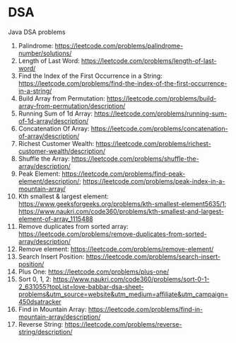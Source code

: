 # DSA
Java DSA problems
  1. Palindrome: https://leetcode.com/problems/palindrome-number/solutions/
  2. Length of Last Word: https://leetcode.com/problems/length-of-last-word/
  3. Find the Index of the First Occurrence in a String: https://leetcode.com/problems/find-the-index-of-the-first-occurrence-in-a-string/
  4. Build Array from Permutation: https://leetcode.com/problems/build-array-from-permutation/description/
  5. Running Sum of 1d Array: https://leetcode.com/problems/running-sum-of-1d-array/description/
  6. Concatenation Of Array: https://leetcode.com/problems/concatenation-of-array/description/
  7. Richest Customer Wealth: https://leetcode.com/problems/richest-customer-wealth/description/
  8. Shuffle the Array: https://leetcode.com/problems/shuffle-the-array/description/
  9. Peak Element: https://leetcode.com/problems/find-peak-element/description/; https://leetcode.com/problems/peak-index-in-a-mountain-array/
  10. Kth smallest & largest element: https://www.geeksforgeeks.org/problems/kth-smallest-element5635/1; https://www.naukri.com/code360/problems/kth-smallest-and-largest-element-of-array_1115488
  11. Remove duplicates from sorted array: https://leetcode.com/problems/remove-duplicates-from-sorted-array/description/
  12. Remove element: https://leetcode.com/problems/remove-element/
  13. Search Insert Position: https://leetcode.com/problems/search-insert-position/
  14. Plus One: https://leetcode.com/problems/plus-one/
  15. Sort 0, 1, 2: https://www.naukri.com/code360/problems/sort-0-1-2_631055?topList=love-babbar-dsa-sheet-problems&utm_source=website&utm_medium=affiliate&utm_campaign=450dsatracker
  16. Find in Mountain Array: https://leetcode.com/problems/find-in-mountain-array/description/
  17. Reverse String: https://leetcode.com/problems/reverse-string/description/

